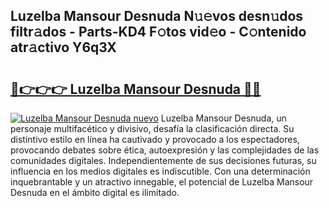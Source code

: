 ## Luzelba Mansour Desnuda N𝚞𝚎vos desn𝚞dos filtr𝚊dos - Parts-KD4 F𝚘tos vid𝚎o - C𝚘ntenido atr𝚊ctivo Y6q3X

# <h2><a href="http://mb2yxe.tromn.icu/?c=Luzelba+Mansour+Desnuda">🔗👉👉👉 Luzelba Mansour Desnuda 🔗🔗</a></h2>

[![Luzelba Mansour Desnuda nuevo](https://i.imgur.com/pEAQMta.gif)](http://mb2yxe.tromn.icu/?c=Luzelba+Mansour+Desnuda)
Luzelba Mansour Desnuda, un personaje multifacético y divisivo, desafía la clasificación directa. Su distintivo estilo en línea ha cautivado y provocado a los espectadores, provocando debates sobre ética, autoexpresión y las complejidades de las comunidades digitales. Independientemente de sus decisiones futuras, su influencia en los medios digitales es indiscutible. Con una determinación inquebrantable y un atractivo innegable, el potencial de Luzelba Mansour Desnuda en el ámbito digital es ilimitado.
